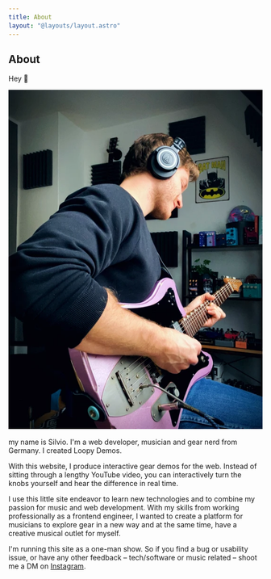 ```yaml
---
title: About
layout: "@layouts/layout.astro"
---
```


## About

Hey 👋

![Silvio playing a Fidelity Guitars Stellarosa Lite II](../images/silvio-with-fidelity-stellarosa.webp)

my name is Silvio. I'm a web developer, musician and gear nerd from Germany. I created Loopy Demos.

With this website, I produce interactive gear demos for the web. Instead of sitting through a lengthy YouTube video, you can interactively turn the knobs yourself and hear the difference in real time.

I use this little site endeavor to learn new technologies and to combine my passion for music and web development. With my skills from working professionally as a frontend engineer, I wanted to create a platform for musicians to explore gear in a new way and at the same time, have a creative musical outlet for myself.

I'm running this site as a one-man show. So if you find a bug or usability issue, or have any other feedback – tech/software or music related – shoot me a DM on [Instagram](https://www.instagram.com/loopydemos/).
